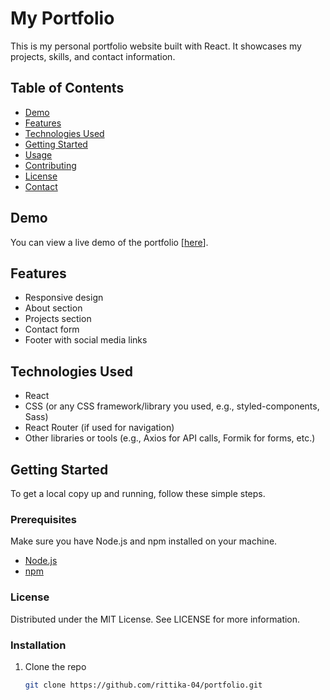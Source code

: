 # My Portfolio

This is my personal portfolio website built with React. It showcases my projects, skills, and contact information.


## Table of Contents

- [Demo](#demo)
- [Features](#features)
- [Technologies Used](#technologies-used)
- [Getting Started](#getting-started)
- [Usage](#usage)
- [Contributing](#contributing)
- [License](#license)
- [Contact](#contact)

## Demo

You can view a live demo of the portfolio [[here](https://portfolio-9czt.vercel.app/)].

## Features

- Responsive design
- About section
- Projects section
- Contact form
- Footer with social media links

## Technologies Used

- React
- CSS (or any CSS framework/library you used, e.g., styled-components, Sass)
- React Router (if used for navigation)
- Other libraries or tools (e.g., Axios for API calls, Formik for forms, etc.)

## Getting Started

To get a local copy up and running, follow these simple steps.

### Prerequisites

Make sure you have Node.js and npm installed on your machine.

- [Node.js](https://nodejs.org/)
- [npm](https://www.npmjs.com/)

### License
Distributed under the MIT License. See LICENSE for more information.

### Installation

1. Clone the repo
   ```sh
   git clone https://github.com/rittika-04/portfolio.git
